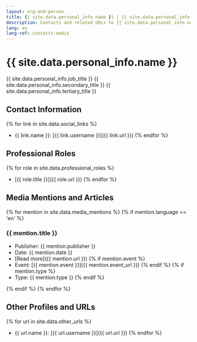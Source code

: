 ```yaml
---
layout: org-and-person
title: {{ site.data.personal_info.name }} | {{ site.data.personal_info.job_title }} | {{ site.data.personal_info.secondary_title }} | {{ site.data.personal_info.tertiary_title }} | contacts, media
description: Contacts and related URLs to {{ site.data.personal_info.name }}. Social media profiles, instagram, Linkedin, email and phone. {{ site.data.personal_info.secondary_title }} | {{ site.data.personal_info.tertiary_title }}
lang: en
lang-ref: contacts-media
---
```


# {{ site.data.personal_info.name }}

{{ site.data.personal_info.job_title }}
{{ site.data.personal_info.secondary_title }}
{{ site.data.personal_info.tertiary_title }}

## Contact Information

{% for link in site.data.social_links %}
- {{ link.name }}: [{{ link.username }}]({{ link.url }})
{% endfor %}

## Professional Roles

{% for role in site.data.professional_roles %}
- [{{ role.title }}]({{ role.url }})
{% endfor %}

## Media Mentions and Articles

{% for mention in site.data.media_mentions %}
{% if mention.language == 'en' %}
### {{ mention.title }}
- Publisher: {{ mention.publisher }}
- Date: {{ mention.date }}
- [Read more]({{ mention.url }})
{% if mention.event %}
- Event: [{{ mention.event }}]({{ mention.event_url }})
{% endif %}
{% if mention.type %}
- Type: {{ mention.type }}
{% endif %}

{% endif %}
{% endfor %}

## Other Profiles and URLs

{% for url in site.data.other_urls %}
- {{ url.name }}: [{{ url.username }}]({{ url.url }})
{% endfor %}